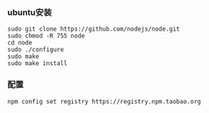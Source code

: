 ### ubuntu安装 ###
    sudo git clone https://github.com/nodejs/node.git
    sudo chmod -R 755 node
    cd node
    sudo ./configure
    sudo make
    sudo make install

### 配置
    npm config set registry https://registry.npm.taobao.org
